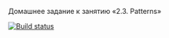 Домашнее задание к занятию «2.3. Patterns»

[![Build status](https://ci.appveyor.com/api/projects/status/pnkvsmy504pm61wp?svg=true)](https://ci.appveyor.com/project/SeniorTe/orderdeliverycard)